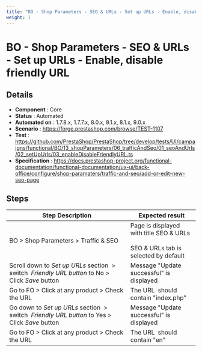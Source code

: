```yaml
---
title: "BO - Shop Parameters - SEO & URLs - Set up URLs - Enable, disable friendly URL"
weight: 1
---
```


# BO - Shop Parameters - SEO & URLs - Set up URLs - Enable, disable friendly URL
## Details
* **Component** : Core
* **Status** : Automated
* **Automated on** : 1.7.8.x, 1.7.7.x, 8.0.x, 9.1.x, 8.1.x, 9.0.x
* **Scenario** : https://forge.prestashop.com/browse/TEST-1107
* **Test** : https://github.com/PrestaShop/PrestaShop/tree/develop/tests/UI/campaigns/functional/BO/13_shopParameters/06_trafficAndSeo/01_seoAndUrls/02_setUpUrls/03_enableDisableFriendlyURL.ts
* **Specification** : https://docs.prestashop-project.org/functional-documentation/functional-documentation/ux-ui/back-office/configure/shop-paramaters/traffic-and-seo/add-or-edit-new-seo-page

## Steps
| Step Description | Expected result |
| ----- | ----- |
| BO > Shop Parameters > Traffic & SEO | Page is displayed with title SEO & URLs<br><br>SEO & URLs tab is selected by default |
| Scroll down to *Set up URLs* section  > switch  *Friendly URL button* to No > Click *Save* button | Message "Update successful" is displayed |
| Go to FO > Click at any product > Check the URL | The URL  should contain "index.php" |
| Go down to *Set up URLs* section  > switch  *Friendly URL button* to Yes > Click *Save* button | Message "Update successful" is displayed |
| Go to FO > Click at any product > Check the URL | The URL  should contain "en" |
